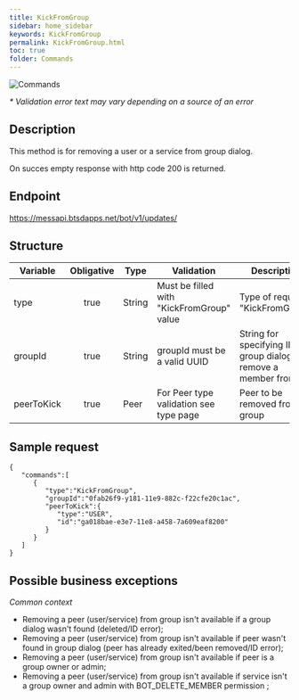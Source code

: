 ```yaml
---
title: KickFromGroup
sidebar: home_sidebar
keywords: KickFromGroup
permalink: KickFromGroup.html
toc: true
folder: Commands
---
```


![Commands](images/KickFromGroup.png "BotCommandKickFromGroup")
<p>
<i>* Validation error text may vary depending on a source of an error</i>
</p>

## Description

<p> This method is for removing a user or a service from group dialog.
</p>
<p> On succes empty response with http code 200 is returned.
</p>

## Endpoint

https://messapi.btsdapps.net/bot/v1/updates/

## Structure

| Variable  | Obligative  | Type| Validation| Description
|---|:---:|---|---|---|
| type | true | String | Must be filled with "KickFromGroup" value |Type of request "KickFromGroup" |
| groupId  | true |  String | groupId must be a valid UUID| String for specifying ID of group dialog to remove a member from |
| peerToKick  | true |  Peer | For Peer type validation see type page| Peer to be removed from group |

## Sample request

```
{  
   "commands":[  
      {  
         "type":"KickFromGroup",
         "groupId":"0fab26f9-y181-11e9-882c-f22cfe20c1ac",
         "peerToKick":{  
            "type":"USER",
            "id":"ga018bae-e3e7-11e8-a458-7a609eaf8200"
         }
      }
   ]
}
```

## Possible business exceptions

<i>Common context
</i>
<p>
<ul>
<li> Removing a peer (user/service) from group isn't available if a group dialog wasn't found (deleted/ID error);
</li>
<li>Removing a peer (user/service) from group isn't available if peer wasn't found in group dialog (peer has already exited/been removed/ID error);
</li>
<li> Removing a peer (user/service) from group isn't available if peer is a group owner or admin;
</li>
<li> Removing a peer (user/service) from group isn't available if service isn't a group owner and admin with BOT_DELETE_MEMBER permission ;
</li>
</ul>
</p>
